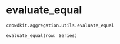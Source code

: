 # evaluate_equal

`crowdkit.aggregation.utils.evaluate_equal`

```python
evaluate_equal(row: Series)
```